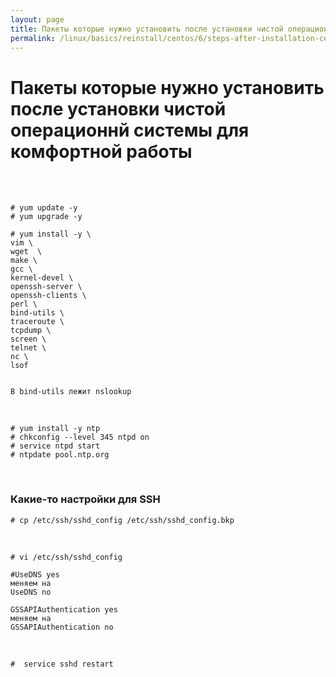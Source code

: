 ```yaml
---
layout: page
title: Пакеты которые нужно установить после установки чистой операционнй системы для комфортной работы
permalink: /linux/basics/reinstall/centos/6/steps-after-installation-centos-6x/
---
```



# Пакеты которые нужно установить после установки чистой операционнй системы для комфортной работы

<br/><br/>

    # yum update -y
    # yum upgrade -y

    # yum install -y \
    vim \
    wget  \
    make \
    gcc \
    kernel-devel \
    openssh-server \
    openssh-clients \
    perl \
    bind-utils \
    traceroute \
    tcpdump \
    screen \
    telnet \
    nc \
    lsof


    В bind-utils лежит nslookup

<br/>

<!--

    # vi ~/.bash_profile
    alias vi="vim"

-->

    # yum install -y ntp
    # chkconfig --level 345 ntpd on
    # service ntpd start
    # ntpdate pool.ntp.org


<br/>

### Какие-то настройки для SSH


    # cp /etc/ssh/sshd_config /etc/ssh/sshd_config.bkp

<br/>

    # vi /etc/ssh/sshd_config

    #UseDNS yes
    меняем на
    UseDNS no

    GSSAPIAuthentication yes
    меняем на
    GSSAPIAuthentication no

<br/>

    #  service sshd restart
